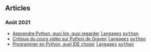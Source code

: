## Articles
### Août 2021
* [Apprendre Python, quoi lire, quoi regarder](./python/apprendre-python-quoi-lire-quoi-regarder) [<kbd>langages</kbd>](./) [<kbd>python</kbd>](./python)
* [Critique du cours vidéo sur Python de Graven](./python/critique-du-cours-video-sur-python-de-graven) [<kbd>langages</kbd>](./) [<kbd>python</kbd>](./python)
* [Programmer en Python, quel IDE choisir](./python/programmer-en-python-quel-ide-choisir) [<kbd>langages</kbd>](./) [<kbd>python</kbd>](./python)
